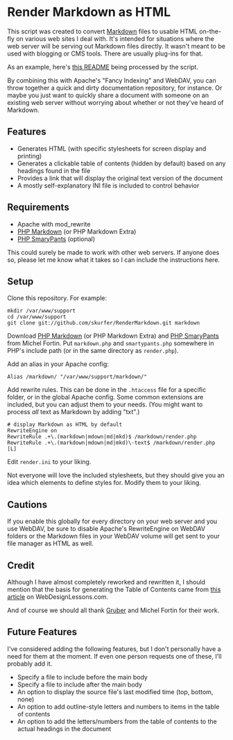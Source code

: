 # Render Markdown as HTML #

This script was created to convert [Markdown][md] files to usable HTML on-the-fly on various web sites I deal with. It's intended for situations where the web server will be serving out Markdown files directly. It wasn't meant to be used with blogging or CMS tools. There are usually plug-ins for that.

As an example, here's [this README][readme] being processed by the script.

By combining this with Apache's "Fancy Indexing" and WebDAV, you can throw together a quick and dirty documentation repository, for instance. Or maybe you just want to quickly share a document with someone on an existing web server without worrying about whether or not they've heard of Markdown.

## Features ##

  * Generates HTML (with specific stylesheets for screen display and printing)
  * Generates a clickable table of contents (hidden by default) based on any headings found in the file
  * Provides a link that will display the original text version of the document
  * A mostly self-explanatory INI file is included to control behavior

## Requirements ##

  * Apache with mod_rewrite
  * [PHP Markdown][phpmd] (or PHP Markdown Extra)
  * [PHP SmaryPants][phpsp] (optional)

This could surely be made to work with other web servers. If anyone does so, please let me know what it takes so I can include the instructions here.

## Setup ##

Clone this repository. For example:

    mkdir /var/www/support
    cd /var/www/support
    git clone git://github.com/skurfer/RenderMarkdown.git markdown

Download [PHP Markdown][phpmd] (or PHP Markdown Extra) and [PHP SmaryPants][phpsp] from Michel Fortin. Put `markdown.php` and `smartypants.php` somewhere in PHP's include path (or in the same directory as `render.php`).

Add an alias in your Apache config:

    Alias /markdown/ "/var/www/support/markdown/"

Add rewrite rules. This can be done in the `.htaccess` file for a specific folder, or in the global Apache config. Some common extensions are included, but you can adjust them to your needs. (You might want to process *all* text as Markdown by adding "txt".)

    # display Markdown as HTML by default
    RewriteEngine on
    RewriteRule .+\.(markdown|mdown|md|mkd)$ /markdown/render.php
    RewriteRule .+\.(markdown|mdown|md|mkd)\-text$ /markdown/render.php [L]

Edit `render.ini` to your liking.

Not everyone will love the included stylesheets, but they should give you an idea which elements to define styles for. Modify them to your liking.

## Cautions ##

If you enable this globally for every directory on your web server and you use WebDAV, be sure to disable Apache's RewriteEngine on WebDAV folders or the Markdown files in your WebDAV volume will get sent to your file manager as HTML as well.

## Credit ##

Although I have almost completely reworked and rewritten it, I should mention that the basis for generating the Table of Contents came from [this article][toc] on WebDesignLessons.com.

And of course we should all thank [Gruber][df] and Michel Fortin for their work.

[md]:     http://daringfireball.net/projects/markdown/
[readme]: http://projects.skurfer.com/Example.mdown
[phpmd]:  http://michelf.com/projects/php-markdown/
[phpsp]:  http://michelf.com/projects/php-smartypants/
[toc]:    http://www.webdesignlessons.com/creating-a-table-of-contents-generator-in-php/
[df]:     http://daringfireball.net/

## Future Features ##

I've considered adding the following features, but I don't personally have a need for them at the moment. If even one person requests one of these, I'll probably add it.

  * Specify a file to include before the main body
  * Specify a file to include after the main body
  * An option to display the source file's last modified time (top, bottom, none)
  * An option to add outline-style letters and numbers to items in the table of contents
  * An option to add the letters/numbers from the table of contents to the actual headings in the document
